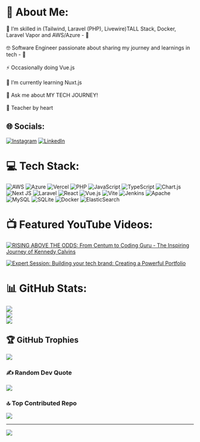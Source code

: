 # 💫 About Me:
🔭 I’m skilled in (Tailwind, Laravel (PHP), Livewire)TALL Stack, Docker, Laravel Vapor and AWS/Azure - 👀<br><br>🤓 Software Engineer passionate about sharing my journey and learnings in tech - 👀<br><br>⚡ Occasionally doing Vue.js<br><br>🌱 I’m currently learning Nuxt.js<br><br>💬 Ask me about MY TECH JOURNEY!<br><br>🤝 Teacher by heart


## 🌐 Socials:
[![Instagram](https://img.shields.io/badge/Instagram-%23E4405F.svg?logo=Instagram&logoColor=white)](https://instagram.com/https://www.instagram.com/_ken_calvins_o/) [![LinkedIn](https://img.shields.io/badge/LinkedIn-%230077B5.svg?logo=linkedin&logoColor=white)](https://linkedin.com/in/https://www.linkedin.com/in/kennedy-calvins-104011155/) 

# 💻 Tech Stack:
![AWS](https://img.shields.io/badge/AWS-%23FF9900.svg?style=for-the-badge&logo=amazon-aws&logoColor=white) ![Azure](https://img.shields.io/badge/azure-%230072C6.svg?style=for-the-badge&logo=microsoftazure&logoColor=white) ![Vercel](https://img.shields.io/badge/vercel-%23000000.svg?style=for-the-badge&logo=vercel&logoColor=white) ![PHP](https://img.shields.io/badge/php-%23777BB4.svg?style=for-the-badge&logo=php&logoColor=white) ![JavaScript](https://img.shields.io/badge/javascript-%23323330.svg?style=for-the-badge&logo=javascript&logoColor=%23F7DF1E) ![TypeScript](https://img.shields.io/badge/typescript-%23007ACC.svg?style=for-the-badge&logo=typescript&logoColor=white) ![Chart.js](https://img.shields.io/badge/chart.js-F5788D.svg?style=for-the-badge&logo=chart.js&logoColor=white) ![Next JS](https://img.shields.io/badge/Next-black?style=for-the-badge&logo=next.js&logoColor=white) ![Laravel](https://img.shields.io/badge/laravel-%23FF2D20.svg?style=for-the-badge&logo=laravel&logoColor=white) ![React](https://img.shields.io/badge/react-%2320232a.svg?style=for-the-badge&logo=react&logoColor=%2361DAFB) ![Vue.js](https://img.shields.io/badge/vue.js-%2335495e.svg?style=for-the-badge&logo=vuedotjs&logoColor=%234FC08D) ![Vite](https://img.shields.io/badge/vite-%23646CFF.svg?style=for-the-badge&logo=vite&logoColor=white) ![Jenkins](https://img.shields.io/badge/jenkins-%232C5263.svg?style=for-the-badge&logo=jenkins&logoColor=white) ![Apache](https://img.shields.io/badge/apache-%23D42029.svg?style=for-the-badge&logo=apache&logoColor=white) ![MySQL](https://img.shields.io/badge/mysql-%2300000f.svg?style=for-the-badge&logo=mysql&logoColor=white) ![SQLite](https://img.shields.io/badge/sqlite-%2307405e.svg?style=for-the-badge&logo=sqlite&logoColor=white) ![Docker](https://img.shields.io/badge/docker-%230db7ed.svg?style=for-the-badge&logo=docker&logoColor=white) ![ElasticSearch](https://img.shields.io/badge/-ElasticSearch-005571?style=for-the-badge&logo=elasticsearch)

# 📺 Featured YouTube Videos:
<!-- BEGIN YOUTUBE-CARDS -->
[![RISING ABOVE THE ODDS: From Centum to Coding Guru - The Inspiring Journey of Kennedy Calvins](https://ytcards.demolab.com/?id=9I6ZlSZDQZQ&title=RISING+ABOVE+THE+ODDS:+From+Centum+to+Coding+Guru+-+The+Inspiring+Journey+of+Kennedy+Calvins&lang=en&timestamp=1674165600&background_color=%230d1117&title_color=%23ffffff&stats_color=%23dedede&max_title_lines=1&width=250&border_radius=5&duration=3019 "RISING ABOVE THE ODDS: From Centum to Coding Guru - The Inspiring Journey of Kennedy Calvins")](https://youtu.be/9I6ZlSZDQZQ?si=Fmd2pFaqa6bJ1NHj)

[![Expert Session: Building your tech brand: Creating a Powerful Portfolio](https://ytcards.demolab.com/?id=lgVZZefwTDc&title=Expert+Session:+Building+your+tech+brand:+Creating+a+Powerful+Portfolio&lang=en&timestamp=1677541200&background_color=%230d1117&title_color=%23ffffff&stats_color=%23dedede&max_title_lines=1&width=250&border_radius=5&duration=5555 "Expert Session: Building your tech brand: Creating a Powerful Portfolio")](https://www.youtube.com/live/lgVZZefwTDc?si=hJr_vX9PEiEXMP68)

<!-- END YOUTUBE-CARDS -->

# 📊 GitHub Stats:
![](https://github-readme-stats.vercel.app/api?username=ken-calvins-o&theme=blue-green&hide_border=false&include_all_commits=false&count_private=false)<br/>
![](https://github-readme-streak-stats.herokuapp.com/?user=ken-calvins-o&theme=blue-green&hide_border=false)<br/>
![](https://github-readme-stats.vercel.app/api/top-langs/?username=ken-calvins-o&theme=blue-green&hide_border=false&include_all_commits=false&count_private=false&layout=compact)

## 🏆 GitHub Trophies
![](https://github-profile-trophy.vercel.app/?username=ken-calvins-o&theme=radical&no-frame=false&no-bg=true&margin-w=4)



### ✍️ Random Dev Quote
![](https://quotes-github-readme.vercel.app/api?type=horizontal&theme=radical)

### 🔝 Top Contributed Repo
![](https://github-contributor-stats.vercel.app/api?username=ken-calvins-o&limit=5&theme=dark&combine_all_yearly_contributions=true)

---
[![](https://visitcount.itsvg.in/api?id=ken-calvins-o&icon=0&color=0)](https://visitcount.itsvg.in)

<!-- Proudly created with GPRM ( https://gprm.itsvg.in ) -->
